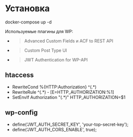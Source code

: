 # Установка

docker-compose up -d

Используемые плагины для WP:
- >Advanced Custom Fields и ACF to REST API
- >Custom Post Type UI
- >JWT Authentication for WP-API

## htaccess

- RewriteCond %{HTTP:Authorization} ^(.*)
- RewriteRule ^(.*) - [E=HTTP_AUTHORIZATION:%1]
- SetEnvIf Authorization "(.*)" HTTP_AUTHORIZATION=$1
 
## wp-config

- define('JWT_AUTH_SECRET_KEY', 'your-top-secret-key');
- define('JWT_AUTH_CORS_ENABLE', true);